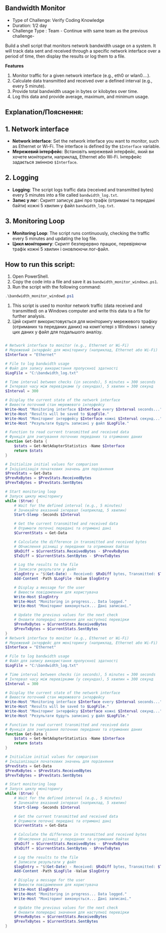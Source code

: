 ## Bandwidth Monitor
 - Type of Challenge: Verify Coding Knowledge
 - Duration: 1/2 day
 - Challenge Type : Team - Continue with same team as the previous challenge-

Build a shell script that monitors network bandwidth usage on a system. It will track data sent and received through a specific network interface over a period of time, then display the results or log them to a file.


**Features**
1. Monitor traffic for a given network interface (e.g., eth0 or wlan0....).
2. Calculate data transmitted and received over a defined interval (e.g., every 5 minute).
3. Provide total bandwidth usage in bytes or kilobytes over time.
4. Log this data and provide average, maximum, and minimum usage.

## Explanation/Пояснення:
## 1. Network interface
- **Network interface**: Set the network interface you want to monitor, such as Ethernet or Wi-Fi. The interface is defined by the ```$Interface``` variable.
- **Мережевий інтерфейс**: Встановіть мережевий інтерфейс, який ви хочете моніторити, наприклад, Ethernet або Wi-Fi. Інтерфейс задається змінною ```$Interface```.
## 2. Logging
- **Logging**: The script logs traffic data (received and transmitted bytes) every 5 minutes into a file called ```bandwidth_log.txt```.
- **Запис у ло**г: Скрипт записує дані про трафік (отримані та передані байти) кожні 5 хвилин у файл ```bandwidth_log.txt```.
## 3. Monitoring Loop
- **Monitoring Loop**: The script runs continuously, checking the traffic every 5 minutes and updating the log file.
- **Цикл моніторингу**: Скрипт безперервно працює, перевіряючи трафік кожні 5 хвилин і оновлюючи лог-файл.

## How to run this script:
1. Open PowerShell.
2. Copy the code into a file and save it as ```bandwidth_monitor_windows.ps1```.
3. Run the script with the following command:
   
```powershell
.\bandwidth_monitor_windowd.ps1
```

1. This script is used to monitor network traffic (data received and transmitted) on a Windows computer and write this data to a file for further analysis.
2. Цей скрипт використовується для моніторингу мережевого трафіку (отриманих та переданих даних) на комп'ютері з Windows і запису цих даних у файл для подальшого аналізу.

```powershell

# Network interface to monitor (e.g., Ethernet or Wi-Fi)
# Мережевий інтерфейс для моніторингу (наприклад, Ethernet або Wi-Fi)
$Interface = "Ethernet"

# File to log bandwidth usage
# Файл для запису використання пропускної здатності
$LogFile = "C:\bandwidth_log.txt"

# Time interval between checks (in seconds), 5 minutes = 300 seconds
# Інтервал часу між перевірками (у секундах), 5 хвилин = 300 секунд
$Interval = 300

# Display the current state of the network interface
# Вивести поточний стан мережевого інтерфейсу
Write-Host "Monitoring interface $Interface every $Interval seconds..."
Write-Host "Results will be saved to $LogFile."
Write-Host "Моніторинг інтерфейсу $Interface кожні $Interval секунд..."
Write-Host "Результати будуть записані у файл $LogFile."

# Function to read current transmitted and received data
# Функція для зчитування поточних переданих та отриманих даних
function Get-Data {
    $stats = Get-NetAdapterStatistics -Name $Interface
    return $stats
}

# Initialize initial values for comparison
# Ініціалізація початкових значень для порівняння
$PrevStats = Get-Data
$PrevRxBytes = $PrevStats.ReceivedBytes
$PrevTxBytes = $PrevStats.SentBytes

# Start monitoring loop
# Запуск циклу моніторингу
while ($true) {
    # Wait for the defined interval (e.g., 5 minutes)
    # Зачекайте вказаний інтервал (наприклад, 5 хвилин)
    Start-Sleep -Seconds $Interval

    # Get the current transmitted and received data
    # Отримати поточні передані та отримані дані
    $CurrentStats = Get-Data

    # Calculate the difference in transmitted and received bytes
    # Обчислення різниці у переданих та отриманих байтах
    $RxDiff = $CurrentStats.ReceivedBytes - $PrevRxBytes
    $TxDiff = $CurrentStats.SentBytes - $PrevTxBytes

    # Log the results to the file
    # Записати результати у файл
    $logEntry = "$(Get-Date) - Received: $RxDiff bytes, Transmitted: $TxDiff bytes"
    Add-Content -Path $LogFile -Value $logEntry

    # Display a message for the user
    # Вивести повідомлення для користувача
    Write-Host $logEntry
    Write-Host "Monitoring in progress... Data logged."
    Write-Host "Моніторинг виконується... Дані записані."

    # Update the previous values for the next check
    # Оновити попередні значення для наступної перевірки
    $PrevRxBytes = $CurrentStats.ReceivedBytes
    $PrevTxBytes = $CurrentStats.SentBytes
}
# Network interface to monitor (e.g., Ethernet or Wi-Fi)
# Мережевий інтерфейс для моніторингу (наприклад, Ethernet або Wi-Fi)
$Interface = "Ethernet"

# File to log bandwidth usage
# Файл для запису використання пропускної здатності
$LogFile = "C:\bandwidth_log.txt"

# Time interval between checks (in seconds), 5 minutes = 300 seconds
# Інтервал часу між перевірками (у секундах), 5 хвилин = 300 секунд
$Interval = 300

# Display the current state of the network interface
# Вивести поточний стан мережевого інтерфейсу
Write-Host "Monitoring interface $Interface every $Interval seconds..."
Write-Host "Results will be saved to $LogFile."
Write-Host "Моніторинг інтерфейсу $Interface кожні $Interval секунд..."
Write-Host "Результати будуть записані у файл $LogFile."

# Function to read current transmitted and received data
# Функція для зчитування поточних переданих та отриманих даних
function Get-Data {
    $stats = Get-NetAdapterStatistics -Name $Interface
    return $stats
}

# Initialize initial values for comparison
# Ініціалізація початкових значень для порівняння
$PrevStats = Get-Data
$PrevRxBytes = $PrevStats.ReceivedBytes
$PrevTxBytes = $PrevStats.SentBytes

# Start monitoring loop
# Запуск циклу моніторингу
while ($true) {
    # Wait for the defined interval (e.g., 5 minutes)
    # Зачекайте вказаний інтервал (наприклад, 5 хвилин)
    Start-Sleep -Seconds $Interval

    # Get the current transmitted and received data
    # Отримати поточні передані та отримані дані
    $CurrentStats = Get-Data

    # Calculate the difference in transmitted and received bytes
    # Обчислення різниці у переданих та отриманих байтах
    $RxDiff = $CurrentStats.ReceivedBytes - $PrevRxBytes
    $TxDiff = $CurrentStats.SentBytes - $PrevTxBytes

    # Log the results to the file
    # Записати результати у файл
    $logEntry = "$(Get-Date) - Received: $RxDiff bytes, Transmitted: $TxDiff bytes"
    Add-Content -Path $LogFile -Value $logEntry

    # Display a message for the user
    # Вивести повідомлення для користувача
    Write-Host $logEntry
    Write-Host "Monitoring in progress... Data logged."
    Write-Host "Моніторинг виконується... Дані записані."

    # Update the previous values for the next check
    # Оновити попередні значення для наступної перевірки
    $PrevRxBytes = $CurrentStats.ReceivedBytes
    $PrevTxBytes = $CurrentStats.SentBytes
}

```
